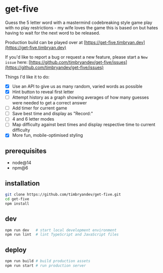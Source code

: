 # get-five

Guess the 5 letter word with a mastermind codebreaking style game play with no play restrictions - my wife loves the game this is based on but hates having to wait for the next word to be released.

Production build can be played over at [https://get-five.timbryan.dev](https://get-five.timbryan.dev)

If you'd like to report a bug or request a new feature, please start a `New issue` here: [https://github.com/timbryandev/get-five/issues](https://github.com/timbryandev/get-five/issues)

Things I'd like it to do:

- [x] Use an API to give us as many random, varied words as possible
- [x] Hint button to reveal first letter
- [ ] Attempt history as a graph showing averages of how many guesses were needed to get a correct answer
- [ ] Add timer for current game
- [ ] Save best time and display as "Record:"
- [ ] 4 and 6 letter modes
- [ ] Map difficulty against best times and display respective time to current difficulty
- [x] More fun, mobile-optimised styling

## prerequisites

- node@14
- npm@6

## installation

```bash
git clone https://github.com/timbryandev/get-five.git
cd get-five
npm install
```

## dev

```bash
npm run dev   # start local development environment
npm run lint  # lint TypeScript and JavaScript files
```

## deploy

```bash
npm run build # build production assets
npm run start # run production server
```
